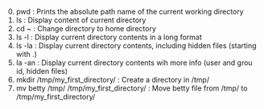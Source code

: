 
0. pwd : Prints the absolute path name of the current working directory
1. ls : Display content of current directory
2. cd ~ : Change directory to home directory
3. ls -l : Display current directory contents in a long format
4. ls -la : Display current directory contents, including hidden files (starting with .)
5. la -an : Display current directory contents wih more info (user and grou id, hidden files)
6. mkdir /tmp/my_first_directory/ : Create a directory in /tmp/
7. mv betty /tmp/ /tmp/my_first_directory/ : Move betty file from /tmp/ to /tmp/my_first_directory/
